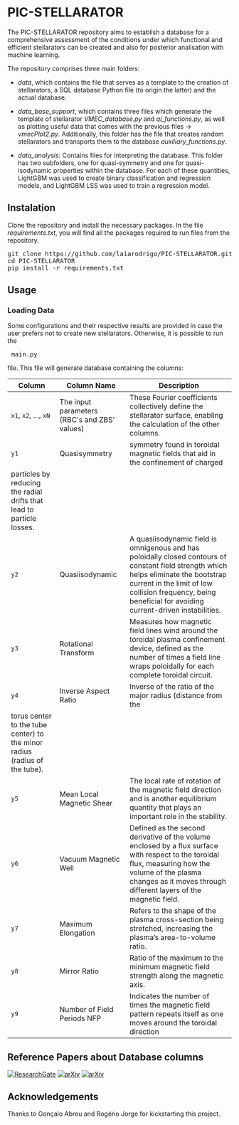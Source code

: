 # PIC-STELLARATOR
The PIC-STELLARATOR repository aims to establish a database for a comprehensive assessment of the conditions under which functional and efficient stellarators can be created and also for posterior analisation with machine learning.

The repository comprises three main folders:
* *data*, which contains the file that serves as a template to the creation of stellarators, a SQL database Python file (to origin the latter) and the actual database.

* *data_base_support*, which contains three files which generate the template of stellarator *VMEC_database.py* and *qi_functions.py*, as well as plotting useful data that comes with the previous files -> *vmecPlot2.py*. Additionally, this folder has the file that creates random stellarators and transports them to the database *auxiliary_functions.py*.

* *data_analysis*: Contains files for interpreting the database. This folder has two subfolders, one for quasi-symmetry and one for quasi-isodynamic properties within the database. For each of these quantities, LightGBM was used to create binary classification and regression models, and LightGBM LSS was used to train a regression model.

## Instalation
Clone the repository and install the necessary packages. In the file *requirements.txt*, you will find all the packages required to run files from the repository.
<pre>
git clone https://github.com/laiarodrigo/PIC-STELLARATOR.git
cd PIC-STELLARATOR
pip install -r requirements.txt
</pre>

## Usage
### Loading Data
Some configurations and their respective results are provided in case the user prefers not to create new stellarators. Otherwise, it is possible to run the <pre> main.py </pre> file. This file will generate database containing the columns:

| Column | Column Name | Description |
|-------------|-------------|-------------|
| `x1`, `x2`, ..., `xN` | The input parameters (RBC's and ZBS' values) | These Fourier coefficients collectively define the stellarator surface, enabling the calculation of the other columns. |
| `y1` | Quasisymmetry | symmetry found in toroidal magnetic fields that aid in the confinement of charged
particles by reducing the radial drifts that lead to particle losses. |
| `y2` | Quasiisodynamic |  A quasiisodynamic field is omnigenous and has poloidally closed contours of constant field strength which helps eliminate the bootstrap current in the limit of low collision frequency, being beneficial for avoiding current-driven instabilities. |
| `y3` | Rotational Transform | Measures how magnetic field lines wind around the toroidal plasma confinement device, defined as the number of times a field line wraps poloidally for each complete toroidal circuit. |
| `y4` | Inverse Aspect Ratio |  Inverse of the ratio of the major radius (distance from the
torus center to the tube center) to the minor radius (radius of the tube). |
| `y5` | Mean Local Magnetic Shear | The local rate of rotation of the magnetic field direction and is another equilibrium quantity that plays an important role in the stability. |
| `y6` | Vacuum Magnetic Well | Defined as the second derivative of the volume enclosed by a flux surface with respect to the toroidal flux, measuring how the volume of the plasma changes as it moves through different layers of the magnetic field. |
| `y7` | Maximum Elongation | Refers to the shape of the plasma cross-section being stretched, increasing the plasma’s area-to-volume ratio. |
| `y8` | Mirror Ratio | Ratio of the maximum to the minimum magnetic field strength along the magnetic axis. |
| `y9` | Number of Field Periods NFP | Indicates the number of times the magnetic field pattern repeats itself as one moves around the toroidal direction |


## Reference Papers about Database columns

[![ResearchGate](https://img.shields.io/badge/ResearchGate-Magnetic_fields_with_precise_quasisymmetry-brightgreen)](https://www.researchgate.net/publication/353791041_Magnetic_fields_with_precise_quasisymmetry)
[![arXiv](https://img.shields.io/badge/arXiv-2211.09829-brightgreen)](https://arxiv.org/abs/2211.09829)
[![arXiv](https://img.shields.io/badge/arXiv-2006.14881-brightgreen)](https://arxiv.org/abs/2006.14881)


## Acknowledgements
Thanks to Gonçalo Abreu and Rogério Jorge for kickstarting this project.
